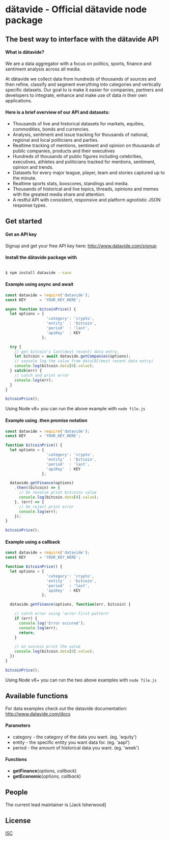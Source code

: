 # d&auml;tavide - Official d&auml;tavide node package

## The best way to interface with the d&auml;tavide API
#### What is d&auml;tavide?
We are a data aggregator with a focus on politics, sports, finance and sentiment analysis across all media.

At dätavide we collect data from hundreds of thousands of sources and then refine, classify and segment everything into categories and vertically specific datasets. Our goal to is make it easier for companies, partners and developers to integrate, enhance and make use of data in their own applications.
#### Here is a brief overview of our API and datasets:
- Thousands of live and historical datasets for markets, equities, commodities, bonds and currencies.
- Analysis, sentiment and issue tracking for thousands of national, regional and local politicians and parties.
- Realtime tracking of mentions, sentiment and opinion on thousands of public companies, products and their executives
- Hundreds of thousands of public figures including celebrities, executives, athletes and politicians tracked for mentions, sentiment, opinion and trends.
- Datasets for every major league, player, team and stories captured up to the minute.
- Realtime sports stats, boxscores, standings and media.
- Thousands of historical and live topics, threads, opinions and memes with the greatest media share and attention.
- A restful API with consistent, responsive and platform agnotistic JSON response types.

## Get started
#### Get an API key
Signup and get your free API key here: <http://www.datavide.com/signup>
#### Install the d&auml;tavide package with
```bash

$ npm install datavide --save
```

#### Example using async and await
```js
const datavide = require('datavide');
const KEY      = 'YOUR_KEY_HERE';

async function bitcoinPrice() {
  let options = {
                  'category': 'crypto',
                  'entity'  : 'bitcoin',
                  'period'  : 'last',
                  'apiKey'  : KEY
                };

  try {
    // get bitcoin's last(most recent) data entry.
    let bitcoin = await datavide.getCompanies(options);
    // console log the value from data[0](most recent data entry)
    console.log(bitcoin.data[0].value);
  } catch(err) {
    // catch and print error
    console.log(err);
  }
}

bitcoinPrice();
```
Using Node v8+ you can run the above example with `node file.js`

#### Example using .then promise notation
```js
const datavide = require('datavide');
const KEY      = 'YOUR_KEY_HERE';

function bitcoinPrice() {
  let options = {
                  'category': 'crypto',
                  'entity'  : 'bitcoin',
                  'period'  : 'last',
                  'apiKey'  : KEY
                };

  datavide.getFinance(options)
    .then((bitcoin) => {
      // On resolve print bitcoins value
      console.log(bitcoin.data[0].value);
    }, (err) => {
      // On reject print error
      console.log(err);
    });
}

bitcoinPrice();
```

#### Example using a callback
```js
const datavide = require('datavide');
const KEY      = 'YOUR_KEY_HERE';

function bitcoinPrice() {
  let options = {
                  'category': 'crypto',
                  'entity'  : 'bitcoin',
                  'period'  : 'last',
                  'apiKey'  : KEY
                };

  datavide.getFinance(options, function(err, bitcoin) {

    // catch error using 'error-first-pattern'
    if (err) {
      console.log('Error occured');
      console.log(err);
      return;
    }

    // on success print the value
    console.log(bitcoin.data[0].value);
  })
}

bitcoinPrice();
```
Using Node v6+ you can run the two above examples with `node file.js`

## Available functions
For data examples check out the datavide documentation: <http://www.datavide.com/docs>
#### Parameters
- category - the category of the data you want. (eg. 'equity')
- entity   - the specific entity you want data for. (eg. 'aapl')
- period   - the amount of historical data you want. (eg. 'week')

#### Functions
- **getFinance**(*options, callback*)
- **getEconomic**(*options, callback*)

## People

  The current lead maintainer is [Jack Isherwood]

## License

  [ISC](LICENSE.md)
